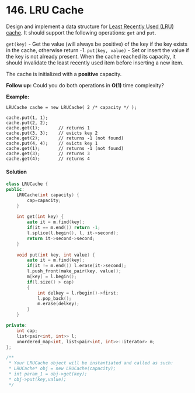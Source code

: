 # 146. LRU Cache

Design and implement a data structure for [Least Recently Used (LRU) cache](https://en.wikipedia.org/wiki/Cache_replacement_policies#LRU). It should support the following operations: `get` and `put`.

`get(key)` - Get the value (will always be positive) of the key if the key exists in the cache, otherwise return -1.
`put(key, value)` - Set or insert the value if the key is not already present. When the cache reached its capacity, it should invalidate the least recently used item before inserting a new item.

The cache is initialized with a **positive** capacity.

**Follow up:**
Could you do both operations in **O(1)** time complexity?

**Example:**

```
LRUCache cache = new LRUCache( 2 /* capacity */ );

cache.put(1, 1);
cache.put(2, 2);
cache.get(1);       // returns 1
cache.put(3, 3);    // evicts key 2
cache.get(2);       // returns -1 (not found)
cache.put(4, 4);    // evicts key 1
cache.get(1);       // returns -1 (not found)
cache.get(3);       // returns 3
cache.get(4);       // returns 4
```

#### Solution

```c++
class LRUCache {
public:
    LRUCache(int capacity) {
        cap=capacity;
    }
    
    int get(int key) {
        auto it = m.find(key);
        if(it == m.end()) return -1;
        l.splice(l.begin(), l, it->second);
        return it->second->second;
    }
    
    void put(int key, int value) {
        auto it = m.find(key);
        if(it != m.end()) l.erase(it->second);
        l.push_front(make_pair(key, value));
        m[key] = l.begin();
        if(l.size() > cap)
        {
            int delkey = l.rbegin()->first;
            l.pop_back();
            m.erase(delkey);
        }
    }

private:
    int cap;
    list<pair<int, int>> l;
    unordered_map<int, list<pair<int, int>>::iterator> m;
};

/**
 * Your LRUCache object will be instantiated and called as such:
 * LRUCache* obj = new LRUCache(capacity);
 * int param_1 = obj->get(key);
 * obj->put(key,value);
 */
```

